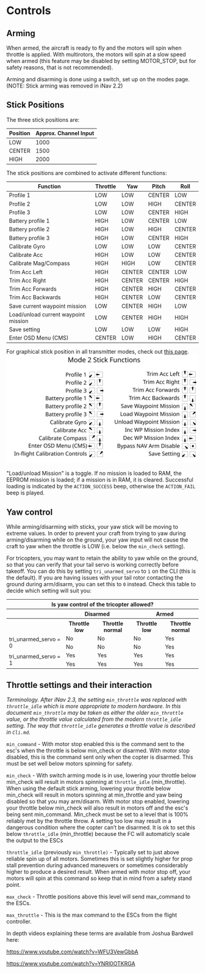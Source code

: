 # Controls

## Arming

When armed, the aircraft is ready to fly and the motors will spin when throttle is applied.  With multirotors, the motors will spin at a slow speed when armed (this feature may be disabled by setting MOTOR_STOP, but for safety reasons, that is not recommended).

Arming and disarming is done using a switch, set up on the modes page.  (NOTE: Stick arming was removed in iNav 2.2)

## Stick Positions

The three stick positions are:

|Position        | Approx. Channel Input|
|----------------|----------------------|
|LOW             | 1000                 |
|CENTER          | 1500                 |
|HIGH            | 2000                 |

The stick positions are combined to activate different functions:

| Function                      | Throttle | Yaw     | Pitch  | Roll   |
| ----------------------------- | -------- | ------- | ------ | ------ |
| Profile 1                     | LOW      | LOW     | CENTER | LOW    |
| Profile 2                     | LOW      | LOW     | HIGH   | CENTER |
| Profile 3                     | LOW      | LOW     | CENTER | HIGH   |
| Battery profile 1             | HIGH     | LOW     | CENTER | LOW    |
| Battery profile 2             | HIGH     | LOW     | HIGH   | CENTER |
| Battery profile 3             | HIGH     | LOW     | CENTER | HIGH   |
| Calibrate Gyro                | LOW      | LOW     | LOW    | CENTER |
| Calibrate Acc                 | HIGH     | LOW     | LOW    | CENTER |
| Calibrate Mag/Compass         | HIGH     | HIGH    | LOW    | CENTER |
| Trim Acc Left                 | HIGH     | CENTER  | CENTER | LOW    |
| Trim Acc Right                | HIGH     | CENTER  | CENTER | HIGH   |
| Trim Acc Forwards             | HIGH     | CENTER  | HIGH   | CENTER |
| Trim Acc Backwards            | HIGH     | CENTER  | LOW    | CENTER |
| Save current waypoint mission | LOW      | CENTER  | HIGH   | LOW    |
| Load/unload current waypoint mission | LOW      | CENTER  | HIGH   | HIGH   |
| Save setting                  | LOW      | LOW     | LOW    | HIGH   |
| Enter OSD Menu (CMS)          | CENTER   | LOW     | HIGH   | CENTER |

For graphical stick position in all transmitter modes, check out [this page](https://www.mrd-rc.com/tutorials-tools-and-testing/inav-flight/inav-stick-commands-for-all-transmitter-modes/).
![Stick Positions](assets/images/StickPositions.png)

"Load/unload Mission" is a toggle. If no mission is loaded to RAM, the EEPROM mission is loaded; if a mission is in RAM, it is cleared. Successful loading is indicated by the `ACTION_SUCCESS` beep, otherwise the `ACTION_FAIL` beep is played.

## Yaw control

While arming/disarming with sticks, your yaw stick will be moving to extreme values. In order to prevent your craft from trying to yaw during arming/disarming while on the ground, your yaw input will not cause the craft to yaw when the throttle is LOW (i.e. below the `min_check` setting).

For tricopters, you may want to retain the ability to yaw while on the ground, so that you can verify that your tail servo is working correctly before takeoff. You can do this by setting `tri_unarmed_servo` to `1` on the CLI (this is the default). If you are having issues with your tail rotor contacting the ground during arm/disarm, you can set this to `0` instead. Check this table to decide which setting will suit you:

<table>
    <tr>
        <th colspan="5">Is yaw control of the tricopter allowed?</th>
    </tr>
    <tr>
        <th></th><th colspan="2">Disarmed</th><th colspan="2">Armed</th>
    </tr>
    <tr>
        <th></th><th>Throttle low</th><th>Throttle normal</th><th>Throttle low</th><th>Throttle normal</th>
    </tr>
    <tr>
        <td rowspan="2">tri_unarmed_servo = 0</td><td>No</td><td>No</td><td>No</td><td>Yes</td>
    </tr>
    <tr>
        <td>No</td><td>No</td><td>No</td><td>Yes</td>
    </tr>
    <tr>
        <td rowspan="2">tri_unarmed_servo = 1</td><td>Yes</td><td>Yes</td><td>Yes</td><td>Yes</td>
    </tr>
    <tr>
        <td>Yes</td><td>Yes</td><td>Yes</td><td>Yes</td>
    </tr>
</table>

## Throttle settings and their interaction

*Terminology. After iNav 2.3, the setting `min_throttle` was replaced with `throttle_idle` which is more appropriate to modern hardware. In this document `min_throttle` may be taken as either the older `min_throttle` value, or the throttle value calculated  from the modern `throttle_idle` setting. The way that `throttle_idle` generates a throttle value is described in `Cli.md`.*

`min_command` -
With motor stop enabled this is the command sent to the esc's when the throttle is below min_check or disarmed. With motor stop disabled, this is the command sent only when the copter is disarmed. This must be set well below motors spinning for safety.

`min_check` -
With switch arming mode is in use, lowering your throttle below min_check will result in motors spinning at `throttle_idle`  (min_throttle). When using the default stick arming, lowering your throttle below min_check will result in motors spinning at min_throttle and yaw being disabled so that you may arm/disarm. With motor stop enabled, lowering your throttle below min_check will also result in motors off and the esc's being sent min_command. Min_check must be set to a level that is 100% reliably met by the throttle throw. A setting too low may result in a dangerous condition where the copter can’t be disarmed. It is ok to set this below `throttle_idle` (min_throttle) because the FC will automaticly scale the output to the ESCs

`throttle_idle` (previously `min_throttle)` -
Typically set to just above reliable spin up of all motors. Sometimes this is set slightly higher for prop stall prevention during advanced maneuvers or sometimes considerably higher to produce a desired result. When armed with motor stop off, your motors will spin at this command so keep that in mind from a safety stand point.

`max_check` -
Throttle positions above this level will send max_command to the ESCs.

`max_throttle` -
This is the max command to the ESCs from the flight controller.

In depth videos explaining these terms are available from Joshua Bardwell here:

https://www.youtube.com/watch?v=WFU3VewGbbA

https://www.youtube.com/watch?v=YNRl0OTKRGA
